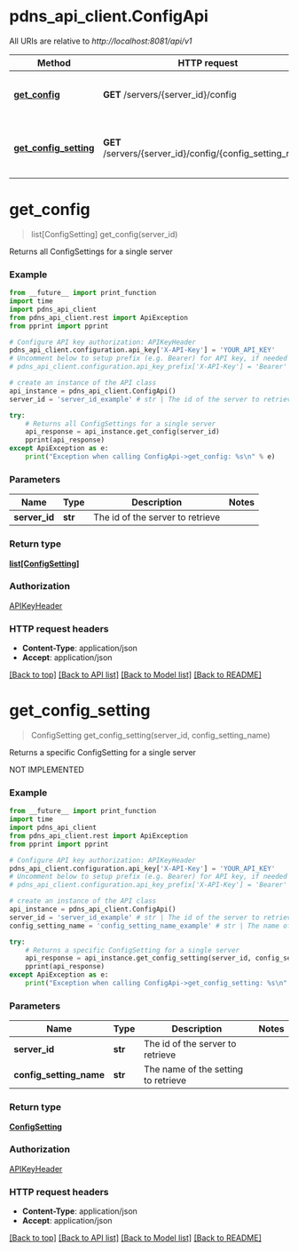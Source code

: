 # pdns_api_client.ConfigApi

All URIs are relative to *http://localhost:8081/api/v1*

Method | HTTP request | Description
------------- | ------------- | -------------
[**get_config**](ConfigApi.md#get_config) | **GET** /servers/{server_id}/config | Returns all ConfigSettings for a single server
[**get_config_setting**](ConfigApi.md#get_config_setting) | **GET** /servers/{server_id}/config/{config_setting_name} | Returns a specific ConfigSetting for a single server


# **get_config**
> list[ConfigSetting] get_config(server_id)

Returns all ConfigSettings for a single server

### Example 
```python
from __future__ import print_function
import time
import pdns_api_client
from pdns_api_client.rest import ApiException
from pprint import pprint

# Configure API key authorization: APIKeyHeader
pdns_api_client.configuration.api_key['X-API-Key'] = 'YOUR_API_KEY'
# Uncomment below to setup prefix (e.g. Bearer) for API key, if needed
# pdns_api_client.configuration.api_key_prefix['X-API-Key'] = 'Bearer'

# create an instance of the API class
api_instance = pdns_api_client.ConfigApi()
server_id = 'server_id_example' # str | The id of the server to retrieve

try: 
    # Returns all ConfigSettings for a single server
    api_response = api_instance.get_config(server_id)
    pprint(api_response)
except ApiException as e:
    print("Exception when calling ConfigApi->get_config: %s\n" % e)
```

### Parameters

Name | Type | Description  | Notes
------------- | ------------- | ------------- | -------------
 **server_id** | **str**| The id of the server to retrieve | 

### Return type

[**list[ConfigSetting]**](ConfigSetting.md)

### Authorization

[APIKeyHeader](../README.md#APIKeyHeader)

### HTTP request headers

 - **Content-Type**: application/json
 - **Accept**: application/json

[[Back to top]](#) [[Back to API list]](../README.md#documentation-for-api-endpoints) [[Back to Model list]](../README.md#documentation-for-models) [[Back to README]](../README.md)

# **get_config_setting**
> ConfigSetting get_config_setting(server_id, config_setting_name)

Returns a specific ConfigSetting for a single server

NOT IMPLEMENTED

### Example 
```python
from __future__ import print_function
import time
import pdns_api_client
from pdns_api_client.rest import ApiException
from pprint import pprint

# Configure API key authorization: APIKeyHeader
pdns_api_client.configuration.api_key['X-API-Key'] = 'YOUR_API_KEY'
# Uncomment below to setup prefix (e.g. Bearer) for API key, if needed
# pdns_api_client.configuration.api_key_prefix['X-API-Key'] = 'Bearer'

# create an instance of the API class
api_instance = pdns_api_client.ConfigApi()
server_id = 'server_id_example' # str | The id of the server to retrieve
config_setting_name = 'config_setting_name_example' # str | The name of the setting to retrieve

try: 
    # Returns a specific ConfigSetting for a single server
    api_response = api_instance.get_config_setting(server_id, config_setting_name)
    pprint(api_response)
except ApiException as e:
    print("Exception when calling ConfigApi->get_config_setting: %s\n" % e)
```

### Parameters

Name | Type | Description  | Notes
------------- | ------------- | ------------- | -------------
 **server_id** | **str**| The id of the server to retrieve | 
 **config_setting_name** | **str**| The name of the setting to retrieve | 

### Return type

[**ConfigSetting**](ConfigSetting.md)

### Authorization

[APIKeyHeader](../README.md#APIKeyHeader)

### HTTP request headers

 - **Content-Type**: application/json
 - **Accept**: application/json

[[Back to top]](#) [[Back to API list]](../README.md#documentation-for-api-endpoints) [[Back to Model list]](../README.md#documentation-for-models) [[Back to README]](../README.md)

